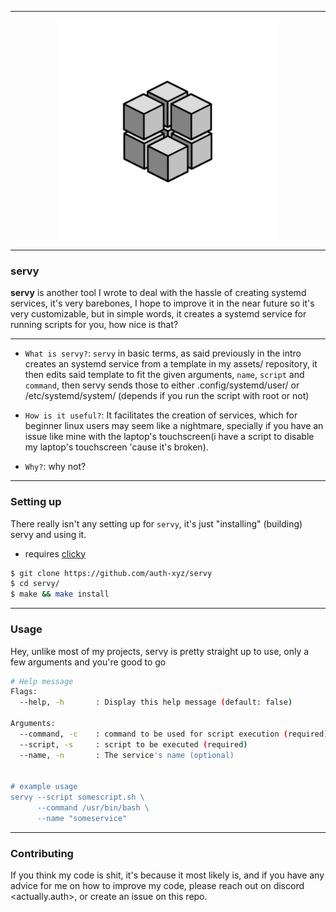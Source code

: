 -----

<p align="center">
	<img width="350" src="https://github.com/auth-xyz/assets/blob/main/logos/chunky.png?raw=true" alt="chunky logo">
</p>

-----

### servy 

**servy** is another tool I wrote to deal with the hassle of creating systemd services, it's very barebones, I hope to improve it in the near future so it's very customizable, but in simple words, it creates a systemd service for running scripts for you, how nice is that?

-----

- `What is servy?`:
    `servy` in basic terms, as said previously in the intro creates an systemd service from a template in my assets/ repository, it then edits said template to fit the given arguments, `name`, `script` and `command`, then servy sends those to either .config/systemd/user/ or /etc/systemd/system/ (depends if you run the script with root or not)

- `How is it useful?`:
    It facilitates the creation of services, which for beginner linux users may seem like a nightmare, specially if you have an issue like mine with the laptop's touchscreen(i have a script to disable my laptop's touchscreen 'cause it's broken).

- `Why?`:
    why not?

----

### Setting up

There really isn't any setting up for `servy`, it's just "installing" (building) servy and using it.
* requires [clicky](https://github.com/auth-xyz/clicky)

```bash
$ git clone https://github.com/auth-xyz/servy
$ cd servy/
$ make && make install 
```

----

### Usage 

Hey, unlike most of my projects, servy is pretty straight up to use, only a few arguments and you're good to go
```bash
# Help message
Flags:
  --help, -h       : Display this help message (default: false)

Arguments:
  --command, -c    : command to be used for script execution (required)
  --script, -s     : script to be executed (required)
  --name, -n       : The service's name (optional)


# example usage
servy --script somescript.sh \
      --command /usr/bin/bash \
      --name "someservice"

```

----

### Contributing

If you think my code is shit, it's because it most likely is, and if you have any advice for me on how to improve my code, please reach out on discord <actually.auth>, or create an issue on this repo.


[logo]: https://github.com/auth-xyz/assets/blob/main/logos/chunky.png?raw=true

